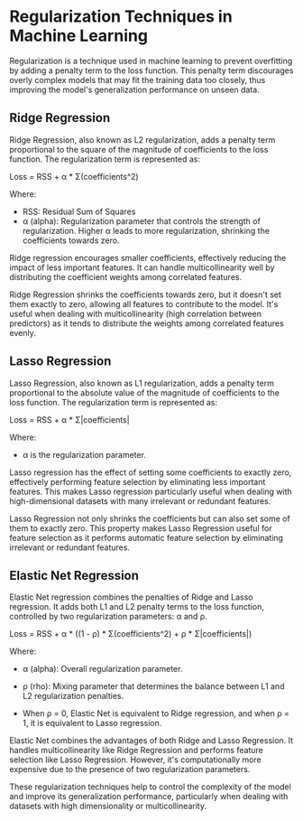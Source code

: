 # Regularization Techniques in Machine Learning

Regularization is a technique used in machine learning to prevent overfitting by adding a penalty term to the loss function. This penalty term discourages overly complex models that may fit the training data too closely, thus improving the model's generalization performance on unseen data.

## Ridge Regression

Ridge Regression, also known as L2 regularization, adds a penalty term proportional to the square of the magnitude of coefficients to the loss function. The regularization term is represented as:


Loss = RSS + α * Σ(coefficients^2)

Where:
- RSS: Residual Sum of Squares 
- α (alpha): Regularization parameter that controls the strength of regularization. Higher α leads to more regularization, shrinking the coefficients towards zero.

    
Ridge regression encourages smaller coefficients, effectively reducing the impact of less important features. It can handle multicollinearity well by distributing the coefficient weights among correlated features.

Ridge Regression shrinks the coefficients towards zero, but it doesn't set them exactly to zero, allowing all features to contribute to the model. It's useful when dealing with multicollinearity (high correlation between predictors) as it tends to distribute the weights among correlated features evenly.

## Lasso Regression

Lasso Regression, also known as L1 regularization, adds a penalty term proportional to the absolute value of the magnitude of coefficients to the loss function. The regularization term is represented as:

Loss = RSS + α * Σ|coefficients|

Where:
- α is the regularization parameter.
  
Lasso regression has the effect of setting some coefficients to exactly zero, effectively performing feature selection by eliminating less important features. This makes Lasso regression particularly useful when dealing with high-dimensional datasets with many irrelevant or redundant features.

Lasso Regression not only shrinks the coefficients but can also set some of them to exactly zero. This property makes Lasso Regression useful for feature selection as it performs automatic feature selection by eliminating irrelevant or redundant features.

## Elastic Net Regression
Elastic Net regression combines the penalties of Ridge and Lasso regression. It adds both L1 and L2 penalty terms to the loss function, controlled by two regularization parameters: α and ρ.

Loss = RSS + α * ((1 - ρ) * Σ(coefficients^2) + ρ * Σ|coefficients|)

Where:
- α (alpha): Overall regularization parameter.
- ρ (rho): Mixing parameter that determines the balance between L1 and L2 regularization penalties.

- When ρ = 0, Elastic Net is equivalent to Ridge regression, and when ρ = 1, it is equivalent to Lasso regression.

Elastic Net combines the advantages of both Ridge and Lasso Regression. It handles multicollinearity like Ridge Regression and performs feature selection like Lasso Regression. However, it's computationally more expensive due to the presence of two regularization parameters.

These regularization techniques help to control the complexity of the model and improve its generalization performance, particularly when dealing with datasets with high dimensionality or multicollinearity.
